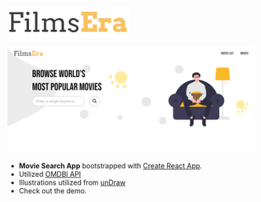 ![logo](./src/img/FilmsEra.png)

![web preview](./src/img/web-screenshot.png)

- **Movie Search App** bootstrapped with [Create React App](https://github.com/facebook/create-react-app). <br>
- Utilized [OMDBI API](http://www.omdbapi.com/) <br>
- Illustrations utilized from [unDraw](https://undraw.co/)
- Check out the demo.

